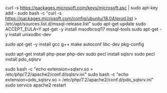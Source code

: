 curl -s https://packages.microsoft.com/keys/microsoft.asc | sudo apt-key add -
sudo bash -c "curl -s https://packages.microsoft.com/config/ubuntu/18.04/prod.list > /etc/apt/sources.list.d/mssql-release.list"
sudo apt-get update
sudo ACCEPT_EULA=Y apt-get -y install msodbcsql17 mssql-tools
sudo apt-get -y install unixodbc-dev



sudo apt-get -y install gcc g++ make autoconf libc-dev pkg-config


sudo apt-get install php-pear php-dev
sudo pecl install sqlsrv
sudo pecl install pdo_sqlsrv


sudo bash -c "echo extension=sqlsrv.so > /etc/php/7.2/apache2/conf.d/sqlsrv.ini"
sudo bash -c "echo extension=pdo_sqlsrv.so > /etc/php/7.2/apache2/conf.d/pdo_sqlsrv.ini"
sudo service apache2 restart
